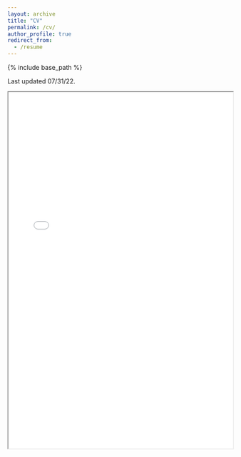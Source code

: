 ```yaml
---
layout: archive
title: "CV"
permalink: /cv/
author_profile: true
redirect_from:
  - /resume
---
```


{% include base_path %}

Last updated 07/31/22.

<html>
  <body>
    <iframe src="/files/NikoleGiovannone_CV.pdf" width="100%" height="800px">
    </iframe>
  </body>
</html>
